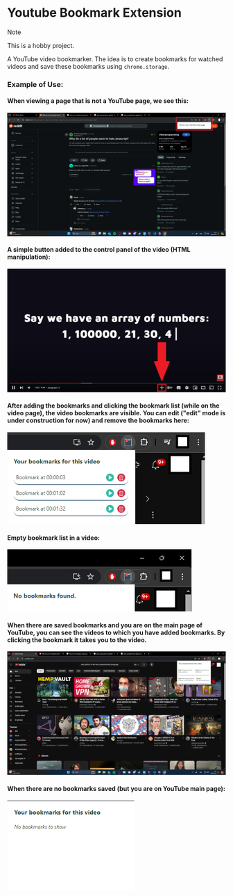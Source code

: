 # Youtube Bookmark Extension

> [!NOTE]
> This is a hobby project.

A YouTube video bookmarker. The idea is to create bookmarks for watched videos and save these bookmarks using `chrome.storage`.

### Example of Use:

#### When viewing a page that is not a YouTube page, we see this:
![Non-Youtube page image](Screenshots/Not-An-YouTube-Page.png)

#### A simple button added to the control panel of the video (HTML manipulation):
![Added plus sign](Screenshots/plus-sign-in-an-video.png)

#### After adding the bookmarks and clicking the bookmark list (while on the video page), the video bookmarks are visible. You can edit ("edit" mode is under construction for now) and remove the bookmarks here:
![Bookmark list](Screenshots/Bookmark-list.png)

#### Empty bookmark list in a video:
![Bookmark empty list](Screenshots/no-bookmarks-found.png)

#### When there are saved bookmarks and you are on the main page of YouTube, you can see the videos to which you have added bookmarks. By clicking the bookmark it takes you to the video.
![YouTube w bookmarks](Screenshots/youtube-page-w-bookmarks.png)

#### When there are no bookmarks saved (but you are on YouTube main page):
![YouTube w/o bookmarks](Screenshots/empty-bookmarks.png)
